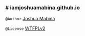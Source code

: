 ### # iamjoshuamabina.github.io

`@Author` [Joshua Mabina](mabinajoshua@gmail.com)

`@License` [WTFPLv2](wtfpl.net)
